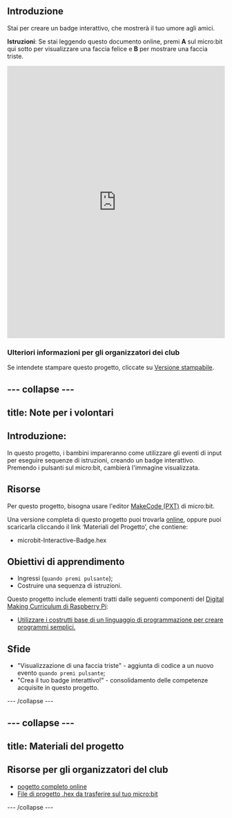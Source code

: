 ## Introduzione

Stai per creare un badge interattivo, che mostrerà il tuo umore agli amici.

**Istruzioni**: Se stai leggendo questo documento online, premi **A** sul micro:bit qui sotto per visualizzare una faccia felice e **B** per mostrare una faccia triste.

<div style="position:relative;height:0;padding-bottom:125%;overflow:hidden;"><iframe style="position:absolute;top:0;left:0;width:100%;height:100%;" src="https://makecode.microbit.org/---run?id=_M6yLfbemfPUv" allowfullscreen="allowfullscreen" sandbox="allow-popups allow-forms allow-scripts allow-same-origin" frameborder="0"></iframe></div>

### Ulteriori informazioni per gli organizzatori dei club

Se intendete stampare questo progetto, cliccate su [Versione stampabile](https://projects.raspberrypi.org/it-IT/projects/interactive-badge/print).

--- collapse ---
---
title: Note per i volontari
---

## Introduzione:

In questo progetto, i bambini impareranno come utilizzare gli eventi di input per eseguire sequenze di istruzioni, creando un badge interattivo. Premendo i pulsanti sul micro:bit, cambierà l'immagine visualizzata.

## Risorse

Per questo progetto, bisogna usare l'editor [MakeCode (PXT)](http://jumpto.cc/pxt-new) di micro:bit.

Una versione completa di questo progetto puoi trovarla [online](https://makecode.microbit.org/#pub:90418-17495-16581-63753), oppure puoi scaricarla cliccando il link ‘Materiali del Progetto’, che contiene:

* microbit-Interactive-Badge.hex

## Obiettivi di apprendimento

* Ingressi (`quando premi pulsante`);
* Costruire una sequenza di istruzioni.

Questo progetto include elementi tratti dalle seguenti componenti del [Digital Making Curriculum di Raspberry Pi](http://rpf.io/curriculum):

* [Utilizzare i costrutti base di un linguaggio di programmazione per creare programmi semplici.](https://www.raspberrypi.org/curriculum/programming/creator)

## Sfide

* "Visualizzazione di una faccia triste" - aggiunta di codice a un nuovo evento `quando premi pulsante`;
* "Crea il tuo badge interattivo!" - consolidamento delle competenze acquisite in questo progetto.

--- /collapse ---

--- collapse ---
---
title: Materiali del progetto
---

## Risorse per gli organizzatori del club

* [pogetto completo online](https://makecode.microbit.org/#pub:90418-17495-16581-63753)
* [File di progetto .hex da trasferire sul tuo micro:bit](resources/microbit-Interactive-Badge.hex)

--- /collapse ---